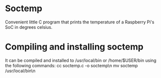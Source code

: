 # Soctemp
Convenient little C program that prints the temperature of a Raspberry Pi's SoC in degrees celsius.

# Compiling and installing soctemp
It can be compiled and installed to /usr/local/bin or /home/$USER/bin using the following commands:
cc soctemp.c -o soctemp\n
mv soctemp /usr/local/bin\n
